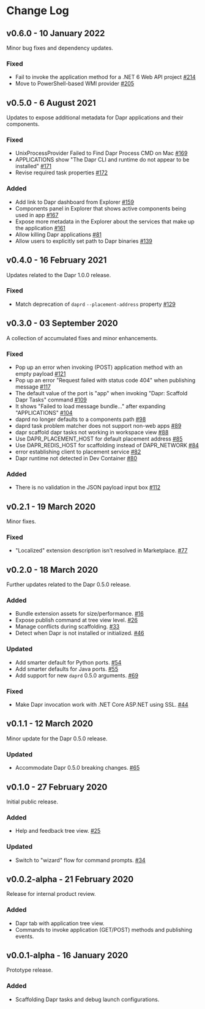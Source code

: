 # Change Log

## v0.6.0 - 10 January 2022

Minor bug fixes and dependency updates.

### Fixed

* Fail to invoke the application method for a .NET 6 Web API project [#214](https://github.com/microsoft/vscode-dapr/issues/214)
* Move to PowerShell-based WMI provider [#205](https://github.com/microsoft/vscode-dapr/issues/205)

## v0.5.0 - 6 August 2021

Updates to expose additional metadata for Dapr applications and their components.

### Fixed

* UnixProcessProvider Failed to Find Dapr Process CMD on Mac [#169](https://github.com/microsoft/vscode-dapr/issues/169)
* APPLICATIONS show "The Dapr CLI and runtime do not appear to be installed" [#171](https://github.com/microsoft/vscode-dapr/issues/171)
* Revise required task properties [#172](https://github.com/microsoft/vscode-dapr/issues/172)

### Added

* Add link to Dapr dashboard from Explorer [#159](https://github.com/microsoft/vscode-dapr/issues/159)
* Components panel in Explorer that shows active components being used in app [#167](https://github.com/microsoft/vscode-dapr/issues/167)
* Expose more metadata in the Explorer about the services that make up the application [#161](https://github.com/microsoft/vscode-dapr/issues/161)
* Allow killing Dapr applications [#81](https://github.com/microsoft/vscode-dapr/issues/81)
* Allow users to explicitly set path to Dapr binaries [#139](https://github.com/microsoft/vscode-dapr/issues/139)

## v0.4.0 - 16 February 2021

Updates related to the Dapr 1.0.0 release.

### Fixed

* Match deprecation of `daprd` `--placement-address` property [#129](https://github.com/microsoft/vscode-dapr/issues/129)

## v0.3.0 - 03 September 2020

A collection of accumulated fixes and minor enhancements.

### Fixed

* Pop up an error when invoking (POST) application method with an empty payload [#121](https://github.com/microsoft/vscode-dapr/issues/121)
* Pop up an error "Request failed with status code 404" when publishing message [#117](https://github.com/microsoft/vscode-dapr/issues/117)
* The default value of the port is "app" when invoking "Dapr: Scaffold Dapr Tasks" command [#109](https://github.com/microsoft/vscode-dapr/issues/109)
* It shows "Failed to load message bundle..." after expanding "APPLICATIONS" [#104](https://github.com/microsoft/vscode-dapr/issues/104)
* daprd no longer defaults to a components path [#98](https://github.com/microsoft/vscode-dapr/issues/98)
* daprd task problem matcher does not support non-web apps [#89](https://github.com/microsoft/vscode-dapr/issues/89)
* dapr scaffold dapr tasks not working in workspace view [#88](https://github.com/microsoft/vscode-dapr/issues/88)
* Use DAPR_PLACEMENT_HOST for default placement address [#85](https://github.com/microsoft/vscode-dapr/issues/85)
* Use DAPR_REDIS_HOST for scaffolding instead of DAPR_NETWORK [#84](https://github.com/microsoft/vscode-dapr/issues/84)
* error establishing client to placement service [#82](https://github.com/microsoft/vscode-dapr/issues/82)
* Dapr runtime not detected in Dev Container [#80](https://github.com/microsoft/vscode-dapr/issues/80)

### Added

* There is no validation in the JSON payload input box [#112](https://github.com/microsoft/vscode-dapr/issues/112)

## v0.2.1 - 19 March 2020

Minor fixes.

### Fixed

* "Localized" extension description isn't resolved in Marketplace. [#77](https://github.com/microsoft/vscode-dapr/issues/77)

## v0.2.0 - 18 March 2020

Further updates related to the Dapr 0.5.0 release.

### Added

* Bundle extension assets for size/performance. [#16](https://github.com/microsoft/vscode-dapr/issues/16)
* Expose publish command at tree view level. [#26](https://github.com/microsoft/vscode-dapr/issues/26)
* Manage conflicts during scaffolding. [#33](https://github.com/microsoft/vscode-dapr/issues/33)
* Detect when Dapr is not installed or initialized. [#46](https://github.com/microsoft/vscode-dapr/issues/46)

### Updated

* Add smarter default for Python ports. [#54](https://github.com/microsoft/vscode-dapr/issues/54)
* Add smarter defaults for Java ports. [#55](https://github.com/microsoft/vscode-dapr/issues/55)
* Add support for new `daprd` 0.5.0 arguments. [#69](https://github.com/microsoft/vscode-dapr/issues/69)

### Fixed

* Make Dapr invocation work with .NET Core ASP.NET using SSL. [#44](https://github.com/microsoft/vscode-dapr/issues/44)

## v0.1.1 - 12 March 2020

Minor update for the Dapr 0.5.0 release.

### Updated

* Accommodate Dapr 0.5.0 breaking changes. [#65](https://github.com/microsoft/vscode-dapr/issues/65)

## v0.1.0 - 27 February 2020

Initial public release.

### Added

* Help and feedback tree view. [#25](https://github.com/microsoft/vscode-dapr/issues/25)

### Updated

* Switch to "wizard" flow for command prompts. [#34](https://github.com/microsoft/vscode-dapr/pull/34)

## v0.0.2-alpha - 21 February 2020

Release for internal product review.

### Added

* Dapr tab with application tree view.
* Commands to invoke application (GET/POST) methods and publishing events.

## v0.0.1-alpha - 16 January 2020

Prototype release.

### Added

* Scaffolding Dapr tasks and debug launch configurations.